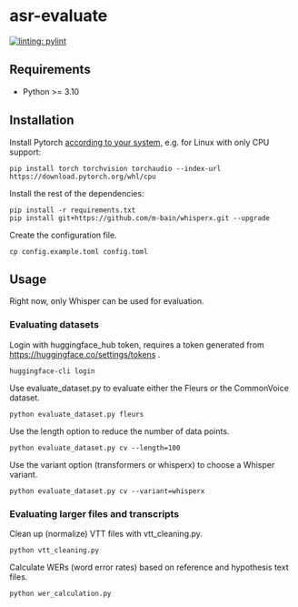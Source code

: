 # asr-evaluate

[![linting: pylint](https://img.shields.io/badge/linting-pylint-yellowgreen)](https://github.com/pylint-dev/pylint)

## Requirements

- Python >= 3.10

## Installation

Install Pytorch [according to your system,](https://pytorch.org/get-started/locally/) e.g. for Linux with only CPU support:

```shell
pip install torch torchvision torchaudio --index-url https://download.pytorch.org/whl/cpu
```

Install the rest of the dependencies:

```shell
pip install -r requirements.txt
pip install git+https://github.com/m-bain/whisperx.git --upgrade
```

Create the configuration file.

```shell
cp config.example.toml config.toml
```

## Usage

Right now, only Whisper can be used for evaluation.

### Evaluating datasets

Login with huggingface_hub token, requires a token generated from https://huggingface.co/settings/tokens .

```shell
huggingface-cli login
```

Use evaluate_dataset.py to evaluate either the Fleurs or the CommonVoice dataset.

```shell
python evaluate_dataset.py fleurs
```

Use the length option to reduce the number of data points.

```shell
python evaluate_dataset.py cv --length=100
```

Use the variant option (transformers or whisperx) to choose a Whisper variant.

```shell
python evaluate_dataset.py cv --variant=whisperx
```

### Evaluating larger files and transcripts

Clean up (normalize) VTT files with vtt_cleaning.py.

```shell
python vtt_cleaning.py
```

Calculate WERs (word error rates) based on reference and hypothesis text files.

```shell
python wer_calculation.py
```
